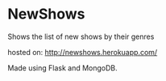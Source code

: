 # NewShows
Shows the list of new shows by their genres

hosted on: http://newshows.herokuapp.com/


Made using Flask and MongoDB.
